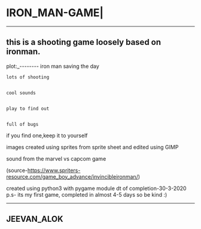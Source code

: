 # IRON_MAN-GAME|
-----------------------------------------------------------

this is a shooting game loosely based on ironman.
-----------------------------------------------------------

plot:_--------
    iron man saving the day


    lots of shooting
    
    
    cool sounds
    
    
    play to find out
    
    
    full of bugs
    
    
if you find one,keep it to yourself


images created using sprites from sprite sheet and edited using GIMP


sound from the marvel vs capcom game

(source-https://www.spriters-resource.com/game_boy_advance/invincibleironman/)

created using python3 with pygame module
dt of completion-30-3-2020
p.s- its my first game, completed in almost 4-5 days
    so be kind :)
    
    
 --------------------------------------------------------------------------
 JEEVAN_ALOK
 ----------------------------------------------------------------------------
